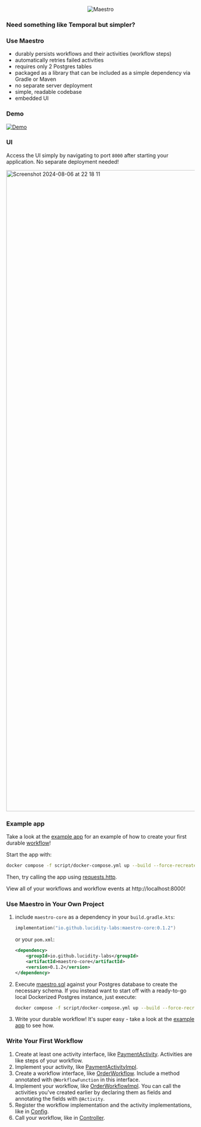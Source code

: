 <p align="center">
  <img src="https://github.com/user-attachments/assets/fc1169d0-6a38-45a8-88a7-016b3a7d0567" alt="Maestro">
</p>

### Need something like Temporal but simpler?

### Use Maestro

- durably persists workflows and their activities (workflow steps)
- automatically retries failed activities
- requires only 2 Postgres tables
- packaged as a library that can be included as a simple dependency via Gradle or Maven
- no separate server deployment
- simple, readable codebase
- embedded UI

### Demo

[![Demo](https://github.com/user-attachments/assets/8b5df22f-7cb5-408f-a3fb-beaf612851a2)](https://youtu.be/f_oNw5Oy7nQ?si=OiquEXXabQX8LQ3t)

### UI

Access the UI simply by navigating to port `8000` after starting your application. No separate deployment needed!

<img width="1715" alt="Screenshot 2024-08-06 at 22 18 11" src="https://github.com/user-attachments/assets/52f3c4d8-3883-4a43-bb36-2746aac6acc0">

### Example app
Take a look at the [example app](./example) for an example of how to create your first durable [workflow](./example/src/main/java/org/example/workflow/OrderWorkflowImpl.java)! 

Start the app with:
```bash
docker compose -f script/docker-compose.yml up --build --force-recreate
```

Then, try calling the app using [requests.http](./example/script/requests.http).

View all of your workflows and workflow events at http://localhost:8000!

### Use Maestro in Your Own Project

1. include `maestro-core` as a dependency in your `build.gradle.kts`:
    ```kotlin
    implementation("io.github.lucidity-labs:maestro-core:0.1.2")
    ```
    
    or your `pom.xml`:
    
    ```xml
    <dependency>
        <groupId>io.github.lucidity-labs</groupId>
        <artifactId>maestro-core</artifactId>
        <version>0.1.2</version>
    </dependency>
    ```
   
2. Execute [maestro.sql](./script/maestro.sql) against your Postgres database to create the necessary schema. If you instead want to start off with a ready-to-go local Dockerized Postgres instance, just execute: 
   ```bash 
   docker compose -f script/docker-compose.yml up --build --force-recreate postgres
   ```

3. Write your durable workflow! It's super easy - take a look at the [example app](./example) to see how.

### Write Your First Workflow

1. Create at least one activity interface, like [PaymentActivity](./example/src/main/java/org/example/activity/interfaces/PaymentActivity.java). Activities are like steps of your workflow.
2. Implement your activity, like [PaymentActivityImpl](./example/src/main/java/org/example/activity/impl/PaymentActivityImpl.java).
3. Create a workflow interface, like [OrderWorkflow](./example/src/main/java/org/example/workflow/OrderWorkflow.java). Include a method annotated with `@WorkflowFunction` in this interface.
4. Implement your workflow, like [OrderWorkflowImpl](./example/src/main/java/org/example/workflow/OrderWorkflowImpl.java). You can call the activities you've created earlier by declaring them as fields and annotating the fields with `@Activity`.
5. Register the workflow implementation and the activity implementations, like in [Config](./example/src/main/java/org/example/config/Config.java).
6. Call your workflow, like in [Controller](./example/src/main/java/org/example/api/Controller.java).
